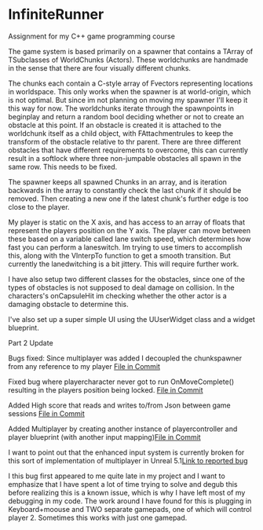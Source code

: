 # InfiniteRunner
Assignment for my C++ game programming course

The game system is based primarily on a spawner that contains a TArray of TSubclasses of WorldChunks (Actors). These worldchunks are handmade in the sense that there are four visually different chunks.

The chunks each contain a C-style array of Fvectors representing locations in worldspace. This only works when the spawner is at world-origin, which is not optimal. But since im not planning on moving my spawner I'll keep it this way for now. The worldchunks iterate through the spawnpoints in beginplay and return a random bool deciding whether or not to create an obstacle at this point. If an obstacle is created it is attached to the worldchunk itself as a child object, with FAttachmentrules to keep the transform of the obstacle relative to thr parent. There are three different obstacles that have different requirements to overcome, this can currently result in a softlock where three non-jumpable obstacles all spawn in the same row. This needs to be fixed. 

The spawner keeps all spawned Chunks in an array, and is iteration backwards in the array to constantly check the last chunk if it should be removed. Then creating a new one if the latest chunk's further edge is too close to the player.

My player is static on the X axis, and has access to an array of floats that represent the players position on the Y axis. The player can move between these based on a variable called lane switch speed, which determines how fast you can perform a laneswitch. Im trying to use timers to accomplish this, along with the VInterpTo function to get a smooth transition. But currently the lanedwitching is a bit jittery. This will require further work.

I have also setup two different classes for the obstacles, since one of the types of obstacles is not supposed to deal damage on collision. In the characters's onCapsuleHit im checking whether the other actor is a damaging obstacle to determine this.

I've also set up a super simple UI using the UUserWidget class and a widget blueprint.


Part 2 Update

Bugs fixed:
Since multiplayer was added I decoupled the chunkspawner from any reference to my player
[File in Commit](https://github.com/MoonLoaf/InfiniteRunner/commit/cfe727edc8354fd4d14aadaef3d26ace55060e7c#diff-5daa2f216710b0b30ac0439e30c18e78bad3fc13f97a34915b392ea668cd849f)

Fixed bug where playercharacter never got to run OnMoveComplete() resulting in the players position being locked.
[File in Commit](https://github.com/MoonLoaf/InfiniteRunner/commit/cfe727edc8354fd4d14aadaef3d26ace55060e7c#diff-fc58bd985b663937e3a7af901b8e6820cf4ea1973c398b4caa2254d576afb58a)

Added High score that reads and writes to/from Json between game sessions [File in Commit](https://github.com/MoonLoaf/InfiniteRunner/commit/1c6e5bb465ed6f8ed07df50104e24320c9da18c0#diff-1be5d583375af947f663de90b7c570ea7dd26fee1f8f7ff7524d00de3ed789b4)

Added Multiplayer by creating another instance of playercontroller and player blueprint (with another input mapping)[File in Commit](https://github.com/MoonLoaf/InfiniteRunner/commit/1c6e5bb465ed6f8ed07df50104e24320c9da18c0#diff-0d3ff877872baaeef17a710953927f6e9372f0e06d0cc08fc7ddf5aa0a038134)

I want to point out that the enhanced input system is currently broken for this sort of implementation of multiplayer in Unreal 5.1[Link to reported bug](https://issues.unrealengine.com/issue/UE-169979)

I this bug first appeared to me quite late in my project and I want to emphasize that I have spent a lot of time trying to solve and degub this before realizing this is a known issue, which is why I have left most of my debugging in my code. The work around I have found for this is plugging in Keyboard+moouse and TWO separate gamepads, one of which will control player 2. Sometimes this works with just one gamepad.
